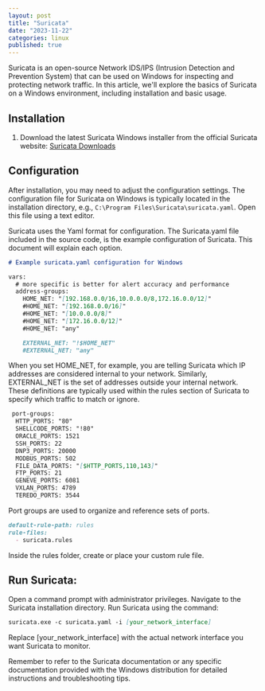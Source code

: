 ```yaml
---
layout: post
title: "Suricata"
date: "2023-11-22"
categories: linux
published: true
---
```


Suricata is an open-source Network IDS/IPS (Intrusion Detection and Prevention System) that can be used on Windows for inspecting and protecting network traffic. In this article, we'll explore the basics of Suricata on a Windows environment, including installation and basic usage.

## Installation

1. Download the latest Suricata Windows installer from the official Suricata website: [Suricata Downloads](https://suricata-ids.org/download/)

## Configuration

After installation, you may need to adjust the configuration settings. The configuration file for Suricata on Windows is typically located in the installation directory, e.g., `C:\Program Files\Suricata\suricata.yaml`. Open this file using a text editor.

Suricata uses the Yaml format for configuration. The Suricata.yaml file included in the source code, is the example configuration of Suricata. This document will explain each option.

```markdown
# Example suricata.yaml configuration for Windows

vars:
  # more specific is better for alert accuracy and performance
  address-groups:
    HOME_NET: "[192.168.0.0/16,10.0.0.0/8,172.16.0.0/12]"
    #HOME_NET: "[192.168.0.0/16]"
    #HOME_NET: "[10.0.0.0/8]"
    #HOME_NET: "[172.16.0.0/12]"
    #HOME_NET: "any"

    EXTERNAL_NET: "!$HOME_NET"
    #EXTERNAL_NET: "any"
```

When you set HOME_NET, for example, you are telling Suricata which IP addresses are considered internal to your network. Similarly, EXTERNAL_NET is the set of addresses outside your internal network. These definitions are typically used within the rules section of Suricata to specify which traffic to match or ignore.

```markdown
 port-groups:
  HTTP_PORTS: "80"
  SHELLCODE_PORTS: "!80"
  ORACLE_PORTS: 1521
  SSH_PORTS: 22
  DNP3_PORTS: 20000
  MODBUS_PORTS: 502
  FILE_DATA_PORTS: "[$HTTP_PORTS,110,143]"
  FTP_PORTS: 21
  GENEVE_PORTS: 6081
  VXLAN_PORTS: 4789
  TEREDO_PORTS: 3544
```
 Port groups are used to organize and reference sets of ports.

```markdown
default-rule-path: rules
rule-files:
  - suricata.rules
```
Inside the rules folder, create or place your custom rule file.

## Run Suricata:
        
Open a command prompt with administrator privileges. Navigate to the Suricata installation directory. Run Suricata using the command: 

```markdown
suricata.exe -c suricata.yaml -i [your_network_interface]
```        

Replace [your_network_interface] with the actual network interface you want Suricata to monitor.

Remember to refer to the Suricata documentation or any specific documentation provided with the Windows distribution for detailed instructions and troubleshooting tips.